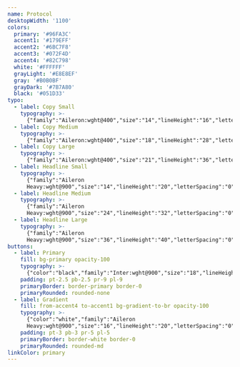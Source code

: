 ```yaml
---
name: Protocol
desktopWidth: '1100'
colors:
  primary: '#96FA3C'
  accent1: '#179EFF'
  accent2: '#6BC7F8'
  accent3: '#072F4D'
  accent4: '#82C798'
  white: '#FFFFFF'
  grayLight: '#E8E8EF'
  gray: '#B0B0BF'
  grayDark: '#7B7A80'
  black: '#051D33'
typo:
  - label: Copy Small
    typography: >-
      {"family":"Aileron:wght@400","size":"14","lineHeight":"16","letterSpacing":"0","margin":"0","smSize":"14","smLineHeight":"16","smLetterSpacing":"0","smMargin":"0"}
  - label: Copy Medium
    typography: >-
      {"family":"Aileron:wght@400","size":"18","lineHeight":"28","letterSpacing":"0","margin":"10","smSize":"18","smLineHeight":"28","smLetterSpacing":"0","smMargin":"20"}
  - label: Copy Large
    typography: >-
      {"family":"Aileron:wght@400","size":"21","lineHeight":"36","letterSpacing":"0","margin":"0","smSize":"21","smLineHeight":"36","smLetterSpacing":"0","smMargin":"0"}
  - label: Headline Small
    typography: >-
      {"family":"Aileron
      Heavy:wght@900","size":"14","lineHeight":"20","letterSpacing":"0","margin":"0","smSize":"14","smLineHeight":"20","smLetterSpacing":"0","smMargin":"0"}
  - label: Headline Medium
    typography: >-
      {"family":"Aileron
      Heavy:wght@900","size":"24","lineHeight":"32","letterSpacing":"0","margin":"0","smSize":"24","smLineHeight":"32","smLetterSpacing":"0","smMargin":"0"}
  - label: Headline Large
    typography: >-
      {"family":"Aileron
      Heavy:wght@900","size":"36","lineHeight":"40","letterSpacing":"0","margin":"0","smSize":"36","smLineHeight":"40","smLetterSpacing":"0","smMargin":"0"}
buttons:
  - label: Primary
    fill: bg-primary opacity-100
    typography: >-
      {"color":"black","family":"Inter:wght@900","size":"18","lineHeight":"18","letterSpacing":"0","smSize":"18","smLineHeight":"18","smLetterSpacing":"0"}
    padding: pt-2.5 pb-2.5 pr-9 pl-9
    primaryBorder: border-primary border-0
    primaryRounded: rounded-none
  - label: Gradient
    fill: from-accent4 to-accent1 bg-gradient-to-br opacity-100
    typography: >-
      {"color":"white","family":"Aileron
      Heavy:wght@900","size":"16","lineHeight":"20","letterSpacing":"0","smSize":"16","smLineHeight":"20","smLetterSpacing":"0"}
    padding: pt-3 pb-3 pr-5 pl-5
    primaryBorder: border-white border-0
    primaryRounded: rounded-md
linkColor: primary
---
```


